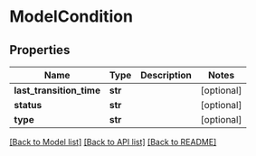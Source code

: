 # ModelCondition

## Properties
Name | Type | Description | Notes
------------ | ------------- | ------------- | -------------
**last_transition_time** | **str** |  | [optional] 
**status** | **str** |  | [optional] 
**type** | **str** |  | [optional] 

[[Back to Model list]](../README.md#documentation-for-models) [[Back to API list]](../README.md#documentation-for-api-endpoints) [[Back to README]](../README.md)


